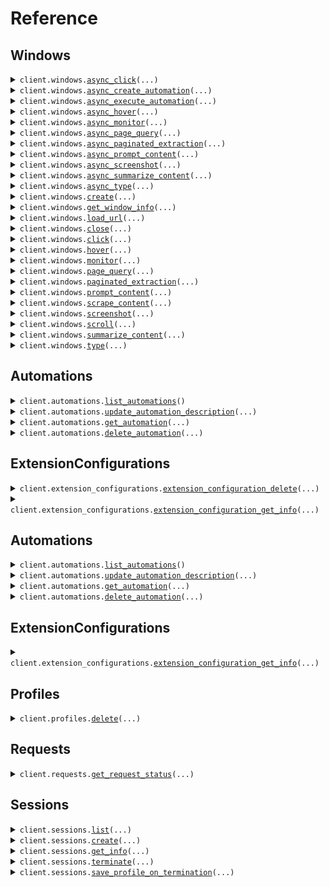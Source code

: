 # Reference

## Windows
<details><summary><code>client.windows.<a href="src/airtop/windows/client.py">async_click</a>(...)</code></summary>
<dl>
<dd>

#### 📝 Description

<dl>
<dd>

<dl>
<dd>

Execute a click interaction in a specific browser window asynchronously
</dd>
</dl>
</dd>
</dl>

#### 🔌 Usage

<dl>
<dd>

<dl>
<dd>

```python
from airtop import Airtop

client = Airtop(
    api_key="YOUR_API_KEY",
)
client.windows.async_click(
    session_id="6aac6f73-bd89-4a76-ab32-5a6c422e8b0b",
    window_id="0334da2a-91b0-42c5-6156-76a5eba87430",
    element_description="The login button",
)

```
</dd>
</dl>
</dd>
</dl>

#### ⚙️ Parameters

<dl>
<dd>

<dl>
<dd>

**session_id:** `str` — The session id for the window.
    
</dd>
</dl>

<dl>
<dd>

**window_id:** `str` — The Airtop window id of the browser window.
    
</dd>
</dl>

<dl>
<dd>

**element_description:** `str` — A natural language description of the element to click.
    
</dd>
</dl>

<dl>
<dd>

**async_:** `typing.Optional[AsyncConfig]` — Async configuration options.
    
</dd>
</dl>

<dl>
<dd>

**client_request_id:** `typing.Optional[str]` 
    
</dd>
</dl>

<dl>
<dd>

**configuration:** `typing.Optional[ClickConfig]` — Request configuration
    
</dd>
</dl>

<dl>
<dd>

**cost_threshold_credits:** `typing.Optional[int]` — A credit threshold that, once exceeded, will cause the operation to be cancelled. Note that this is *not* a hard limit, but a threshold that is checked periodically during the course of fulfilling the request. A default threshold is used if not specified, but you can use this option to increase or decrease as needed. Set to 0 to disable this feature entirely (not recommended).
    
</dd>
</dl>

<dl>
<dd>

**time_threshold_seconds:** `typing.Optional[int]` 

A time threshold in seconds that, once exceeded, will cause the operation to be cancelled. Note that this is *not* a hard limit, but a threshold that is checked periodically during the course of fulfilling the request. A default threshold is used if not specified, but you can use this option to increase or decrease as needed. Set to 0 to disable this feature entirely (not recommended).

This setting does not extend the maximum session duration provided at the time of session creation.
    
</dd>
</dl>

<dl>
<dd>

**wait_for_navigation:** `typing.Optional[bool]` — If true, Airtop AI will wait for the navigation to complete after clicking the element.
    
</dd>
</dl>

<dl>
<dd>

**request_options:** `typing.Optional[RequestOptions]` — Request-specific configuration.
    
</dd>
</dl>
</dd>
</dl>


</dd>
</dl>
</details>

<details><summary><code>client.windows.<a href="src/airtop/windows/client.py">async_create_automation</a>(...)</code></summary>
<dl>
<dd>

#### 📝 Description

<dl>
<dd>

<dl>
<dd>

Create an automation of a browser window asynchronously
</dd>
</dl>
</dd>
</dl>

#### 🔌 Usage

<dl>
<dd>

<dl>
<dd>

```python
from airtop import Airtop

client = Airtop(
    api_key="YOUR_API_KEY",
)
client.windows.async_create_automation(
    session_id="6aac6f73-bd89-4a76-ab32-5a6c422e8b0b",
    window_id="0334da2a-91b0-42c5-6156-76a5eba87430",
)

```
</dd>
</dl>
</dd>
</dl>

#### ⚙️ Parameters

<dl>
<dd>

<dl>
<dd>

**session_id:** `str` — The session id for the window.
    
</dd>
</dl>

<dl>
<dd>

**window_id:** `str` — The Airtop window id of the browser window.
    
</dd>
</dl>

<dl>
<dd>

**async_:** `typing.Optional[AsyncConfig]` — Async configuration options.
    
</dd>
</dl>

<dl>
<dd>

**client_request_id:** `typing.Optional[str]` 
    
</dd>
</dl>

<dl>
<dd>

**configuration:** `typing.Optional[CreateAutomationRequestBodyConfiguration]` — Request configuration
    
</dd>
</dl>

<dl>
<dd>

**cost_threshold_credits:** `typing.Optional[int]` — A credit threshold that, once exceeded, will cause the operation to be cancelled. Note that this is *not* a hard limit, but a threshold that is checked periodically during the course of fulfilling the request. A default threshold is used if not specified, but you can use this option to increase or decrease as needed. Set to 0 to disable this feature entirely (not recommended).
    
</dd>
</dl>

<dl>
<dd>

**time_threshold_seconds:** `typing.Optional[int]` 

A time threshold in seconds that, once exceeded, will cause the operation to be cancelled. Note that this is *not* a hard limit, but a threshold that is checked periodically during the course of fulfilling the request. A default threshold is used if not specified, but you can use this option to increase or decrease as needed. Set to 0 to disable this feature entirely (not recommended).

This setting does not extend the maximum session duration provided at the time of session creation.
    
</dd>
</dl>

<dl>
<dd>

**request_options:** `typing.Optional[RequestOptions]` — Request-specific configuration.
    
</dd>
</dl>
</dd>
</dl>


</dd>
</dl>
</details>

<details><summary><code>client.windows.<a href="src/airtop/windows/client.py">async_execute_automation</a>(...)</code></summary>
<dl>
<dd>

#### 📝 Description

<dl>
<dd>

<dl>
<dd>

Execute an automation of a browser window asynchronously
</dd>
</dl>
</dd>
</dl>

#### 🔌 Usage

<dl>
<dd>

<dl>
<dd>

```python
from airtop import Airtop

client = Airtop(
    api_key="YOUR_API_KEY",
)
client.windows.async_execute_automation(
    session_id="6aac6f73-bd89-4a76-ab32-5a6c422e8b0b",
    window_id="0334da2a-91b0-42c5-6156-76a5eba87430",
    automation_id="automationId",
)

```
</dd>
</dl>
</dd>
</dl>

#### ⚙️ Parameters

<dl>
<dd>

<dl>
<dd>

**session_id:** `str` — The session id for the window.
    
</dd>
</dl>

<dl>
<dd>

**window_id:** `str` — The Airtop window id of the browser window.
    
</dd>
</dl>

<dl>
<dd>

**automation_id:** `str` — The ID of the automation to execute
    
</dd>
</dl>

<dl>
<dd>

**async_:** `typing.Optional[AsyncConfig]` — Async configuration options.
    
</dd>
</dl>

<dl>
<dd>

**client_request_id:** `typing.Optional[str]` 
    
</dd>
</dl>

<dl>
<dd>

**cost_threshold_credits:** `typing.Optional[int]` — A credit threshold that, once exceeded, will cause the operation to be cancelled. Note that this is *not* a hard limit, but a threshold that is checked periodically during the course of fulfilling the request. A default threshold is used if not specified, but you can use this option to increase or decrease as needed. Set to 0 to disable this feature entirely (not recommended).
    
</dd>
</dl>

<dl>
<dd>

**parameters:** `typing.Optional[typing.Dict[str, typing.Optional[typing.Any]]]` — Optional parameters to pass to the automation execution
    
</dd>
</dl>

<dl>
<dd>

**time_threshold_seconds:** `typing.Optional[int]` 

A time threshold in seconds that, once exceeded, will cause the operation to be cancelled. Note that this is *not* a hard limit, but a threshold that is checked periodically during the course of fulfilling the request. A default threshold is used if not specified, but you can use this option to increase or decrease as needed. Set to 0 to disable this feature entirely (not recommended).

This setting does not extend the maximum session duration provided at the time of session creation.
    
</dd>
</dl>

<dl>
<dd>

**request_options:** `typing.Optional[RequestOptions]` — Request-specific configuration.
    
</dd>
</dl>
</dd>
</dl>


</dd>
</dl>
</details>

<details><summary><code>client.windows.<a href="src/airtop/windows/client.py">async_hover</a>(...)</code></summary>
<dl>
<dd>

#### 🔌 Usage

<dl>
<dd>

<dl>
<dd>

```python
from airtop import Airtop

client = Airtop(
    api_key="YOUR_API_KEY",
)
client.windows.async_hover(
    session_id="6aac6f73-bd89-4a76-ab32-5a6c422e8b0b",
    window_id="0334da2a-91b0-42c5-6156-76a5eba87430",
    element_description="The search box input in the top right corner",
)

```
</dd>
</dl>
</dd>
</dl>

#### ⚙️ Parameters

<dl>
<dd>

<dl>
<dd>

**session_id:** `str` — The session id for the window.
    
</dd>
</dl>

<dl>
<dd>

**window_id:** `str` — The Airtop window id of the browser window.
    
</dd>
</dl>

<dl>
<dd>

**element_description:** `str` — A natural language description of where to hover (e.g. 'the search box', 'username field'). The interaction will be aborted if the target element cannot be found.
    
</dd>
</dl>

<dl>
<dd>

**async_:** `typing.Optional[AsyncConfig]` — Async configuration options.
    
</dd>
</dl>

<dl>
<dd>

**client_request_id:** `typing.Optional[str]` 
    
</dd>
</dl>

<dl>
<dd>

**configuration:** `typing.Optional[MicroInteractionConfig]` — Request configuration
    
</dd>
</dl>

<dl>
<dd>

**cost_threshold_credits:** `typing.Optional[int]` — A credit threshold that, once exceeded, will cause the operation to be cancelled. Note that this is *not* a hard limit, but a threshold that is checked periodically during the course of fulfilling the request. A default threshold is used if not specified, but you can use this option to increase or decrease as needed. Set to 0 to disable this feature entirely (not recommended).
    
</dd>
</dl>

<dl>
<dd>

**time_threshold_seconds:** `typing.Optional[int]` 

A time threshold in seconds that, once exceeded, will cause the operation to be cancelled. Note that this is *not* a hard limit, but a threshold that is checked periodically during the course of fulfilling the request. A default threshold is used if not specified, but you can use this option to increase or decrease as needed. Set to 0 to disable this feature entirely (not recommended).

This setting does not extend the maximum session duration provided at the time of session creation.
    
</dd>
</dl>

<dl>
<dd>

**request_options:** `typing.Optional[RequestOptions]` — Request-specific configuration.
    
</dd>
</dl>
</dd>
</dl>


</dd>
</dl>
</details>

<details><summary><code>client.windows.<a href="src/airtop/windows/client.py">async_monitor</a>(...)</code></summary>
<dl>
<dd>

#### 🔌 Usage

<dl>
<dd>

<dl>
<dd>

```python
from airtop import Airtop

client = Airtop(
    api_key="YOUR_API_KEY",
)
client.windows.async_monitor(
    session_id="6aac6f73-bd89-4a76-ab32-5a6c422e8b0b",
    window_id="0334da2a-91b0-42c5-6156-76a5eba87430",
    condition="Determine if the user appears to be signed in to the website",
)

```
</dd>
</dl>
</dd>
</dl>

#### ⚙️ Parameters

<dl>
<dd>

<dl>
<dd>

**session_id:** `str` — The session id for the window.
    
</dd>
</dl>

<dl>
<dd>

**window_id:** `str` — The Airtop window id of the browser window.
    
</dd>
</dl>

<dl>
<dd>

**condition:** `str` — A natural language description of the condition to monitor for in the browser window.
    
</dd>
</dl>

<dl>
<dd>

**async_:** `typing.Optional[AsyncConfig]` — Async configuration options.
    
</dd>
</dl>

<dl>
<dd>

**client_request_id:** `typing.Optional[str]` 
    
</dd>
</dl>

<dl>
<dd>

**configuration:** `typing.Optional[MonitorConfig]` — Monitor configuration. If not specified, defaults to an interval monitor with a 5 second interval.
    
</dd>
</dl>

<dl>
<dd>

**cost_threshold_credits:** `typing.Optional[int]` — A credit threshold that, once exceeded, will cause the operation to be cancelled. Note that this is *not* a hard limit, but a threshold that is checked periodically during the course of fulfilling the request. A default threshold is used if not specified, but you can use this option to increase or decrease as needed. Set to 0 to disable this feature entirely (not recommended).
    
</dd>
</dl>

<dl>
<dd>

**time_threshold_seconds:** `typing.Optional[int]` 

A time threshold in seconds that, once exceeded, will cause the operation to be cancelled. Note that this is *not* a hard limit, but a threshold that is checked periodically during the course of fulfilling the request. A default threshold is used if not specified, but you can use this option to increase or decrease as needed. Set to 0 to disable this feature entirely (not recommended).

This setting does not extend the maximum session duration provided at the time of session creation.
    
</dd>
</dl>

<dl>
<dd>

**request_options:** `typing.Optional[RequestOptions]` — Request-specific configuration.
    
</dd>
</dl>
</dd>
</dl>


</dd>
</dl>
</details>

<details><summary><code>client.windows.<a href="src/airtop/windows/client.py">async_page_query</a>(...)</code></summary>
<dl>
<dd>

#### 🔌 Usage

<dl>
<dd>

<dl>
<dd>

```python
from airtop import Airtop

client = Airtop(
    api_key="YOUR_API_KEY",
)
client.windows.async_page_query(
    session_id="6aac6f73-bd89-4a76-ab32-5a6c422e8b0b",
    window_id="0334da2a-91b0-42c5-6156-76a5eba87430",
    prompt="What is the main idea of this page?",
)

```
</dd>
</dl>
</dd>
</dl>

#### ⚙️ Parameters

<dl>
<dd>

<dl>
<dd>

**session_id:** `str` — The session id for the window.
    
</dd>
</dl>

<dl>
<dd>

**window_id:** `str` — The Airtop window id of the browser window.
    
</dd>
</dl>

<dl>
<dd>

**prompt:** `str` — The prompt to submit about the content in the browser window.
    
</dd>
</dl>

<dl>
<dd>

**async_:** `typing.Optional[AsyncConfig]` — Async configuration options.
    
</dd>
</dl>

<dl>
<dd>

**client_request_id:** `typing.Optional[str]` 
    
</dd>
</dl>

<dl>
<dd>

**configuration:** `typing.Optional[PageQueryConfig]` — Request configuration
    
</dd>
</dl>

<dl>
<dd>

**cost_threshold_credits:** `typing.Optional[int]` — A credit threshold that, once exceeded, will cause the operation to be cancelled. Note that this is *not* a hard limit, but a threshold that is checked periodically during the course of fulfilling the request. A default threshold is used if not specified, but you can use this option to increase or decrease as needed. Set to 0 to disable this feature entirely (not recommended).
    
</dd>
</dl>

<dl>
<dd>

**follow_pagination_links:** `typing.Optional[bool]` — Make a best effort attempt to load more content items than are originally displayed on the page, e.g. by following pagination links, clicking controls to load more content, utilizing infinite scrolling, etc. This can be quite a bit more costly, but may be necessary for sites that require additional interaction to show the needed results. You can provide constraints in your prompt (e.g. on the total number of pages or results to consider).
    
</dd>
</dl>

<dl>
<dd>

**time_threshold_seconds:** `typing.Optional[int]` 

A time threshold in seconds that, once exceeded, will cause the operation to be cancelled. Note that this is *not* a hard limit, but a threshold that is checked periodically during the course of fulfilling the request. A default threshold is used if not specified, but you can use this option to increase or decrease as needed. Set to 0 to disable this feature entirely (not recommended).

This setting does not extend the maximum session duration provided at the time of session creation.
    
</dd>
</dl>

<dl>
<dd>

**request_options:** `typing.Optional[RequestOptions]` — Request-specific configuration.
    
</dd>
</dl>
</dd>
</dl>


</dd>
</dl>
</details>

<details><summary><code>client.windows.<a href="src/airtop/windows/client.py">async_paginated_extraction</a>(...)</code></summary>
<dl>
<dd>

#### 🔌 Usage

<dl>
<dd>

<dl>
<dd>

```python
from airtop import Airtop

client = Airtop(
    api_key="YOUR_API_KEY",
)
client.windows.async_paginated_extraction(
    session_id="6aac6f73-bd89-4a76-ab32-5a6c422e8b0b",
    window_id="0334da2a-91b0-42c5-6156-76a5eba87430",
    prompt="This site contains a list of results about <provide details about the list>. Navigate through 3 pages of results and return the title and <provide details about the data you want to extract> about each result in this list.",
)

```
</dd>
</dl>
</dd>
</dl>

#### ⚙️ Parameters

<dl>
<dd>

<dl>
<dd>

**session_id:** `str` — The session id for the window.
    
</dd>
</dl>

<dl>
<dd>

**window_id:** `str` — The Airtop window id of the browser window.
    
</dd>
</dl>

<dl>
<dd>

**prompt:** `str` — A prompt providing the Airtop AI model with additional direction or constraints about the page and the details you want to extract from the page.
    
</dd>
</dl>

<dl>
<dd>

**async_:** `typing.Optional[AsyncConfig]` — Async configuration options.
    
</dd>
</dl>

<dl>
<dd>

**client_request_id:** `typing.Optional[str]` 
    
</dd>
</dl>

<dl>
<dd>

**configuration:** `typing.Optional[PaginatedExtractionConfig]` — Request configuration
    
</dd>
</dl>

<dl>
<dd>

**cost_threshold_credits:** `typing.Optional[int]` — A credit threshold that, once exceeded, will cause the operation to be cancelled. Note that this is *not* a hard limit, but a threshold that is checked periodically during the course of fulfilling the request. A default threshold is used if not specified, but you can use this option to increase or decrease as needed. Set to 0 to disable this feature entirely (not recommended).
    
</dd>
</dl>

<dl>
<dd>

**time_threshold_seconds:** `typing.Optional[int]` 

A time threshold in seconds that, once exceeded, will cause the operation to be cancelled. Note that this is *not* a hard limit, but a threshold that is checked periodically during the course of fulfilling the request. A default threshold is used if not specified, but you can use this option to increase or decrease as needed. Set to 0 to disable this feature entirely (not recommended).

This setting does not extend the maximum session duration provided at the time of session creation.
    
</dd>
</dl>

<dl>
<dd>

**request_options:** `typing.Optional[RequestOptions]` — Request-specific configuration.
    
</dd>
</dl>
</dd>
</dl>


</dd>
</dl>
</details>

<details><summary><code>client.windows.<a href="src/airtop/windows/client.py">async_prompt_content</a>(...)</code></summary>
<dl>
<dd>

#### 📝 Description

<dl>
<dd>

<dl>
<dd>

This endpoint is deprecated. Please use the `pageQuery` endpoint instead.
</dd>
</dl>
</dd>
</dl>

#### 🔌 Usage

<dl>
<dd>

<dl>
<dd>

```python
from airtop import Airtop

client = Airtop(
    api_key="YOUR_API_KEY",
)
client.windows.async_prompt_content(
    session_id="6aac6f73-bd89-4a76-ab32-5a6c422e8b0b",
    window_id="0334da2a-91b0-42c5-6156-76a5eba87430",
    prompt="What is the main idea of this page?",
)

```
</dd>
</dl>
</dd>
</dl>

#### ⚙️ Parameters

<dl>
<dd>

<dl>
<dd>

**session_id:** `str` — The session id for the window.
    
</dd>
</dl>

<dl>
<dd>

**window_id:** `str` — The Airtop window id of the browser window.
    
</dd>
</dl>

<dl>
<dd>

**prompt:** `str` — The prompt to submit about the content in the browser window.
    
</dd>
</dl>

<dl>
<dd>

**async_:** `typing.Optional[AsyncConfig]` — Async configuration options.
    
</dd>
</dl>

<dl>
<dd>

**client_request_id:** `typing.Optional[str]` 
    
</dd>
</dl>

<dl>
<dd>

**configuration:** `typing.Optional[PageQueryConfig]` — Request configuration
    
</dd>
</dl>

<dl>
<dd>

**cost_threshold_credits:** `typing.Optional[int]` — A credit threshold that, once exceeded, will cause the operation to be cancelled. Note that this is *not* a hard limit, but a threshold that is checked periodically during the course of fulfilling the request. A default threshold is used if not specified, but you can use this option to increase or decrease as needed. Set to 0 to disable this feature entirely (not recommended).
    
</dd>
</dl>

<dl>
<dd>

**follow_pagination_links:** `typing.Optional[bool]` — Make a best effort attempt to load more content items than are originally displayed on the page, e.g. by following pagination links, clicking controls to load more content, utilizing infinite scrolling, etc. This can be quite a bit more costly, but may be necessary for sites that require additional interaction to show the needed results. You can provide constraints in your prompt (e.g. on the total number of pages or results to consider).
    
</dd>
</dl>

<dl>
<dd>

**time_threshold_seconds:** `typing.Optional[int]` 

A time threshold in seconds that, once exceeded, will cause the operation to be cancelled. Note that this is *not* a hard limit, but a threshold that is checked periodically during the course of fulfilling the request. A default threshold is used if not specified, but you can use this option to increase or decrease as needed. Set to 0 to disable this feature entirely (not recommended).

This setting does not extend the maximum session duration provided at the time of session creation.
    
</dd>
</dl>

<dl>
<dd>

**request_options:** `typing.Optional[RequestOptions]` — Request-specific configuration.
    
</dd>
</dl>
</dd>
</dl>


</dd>
</dl>
</details>

<details><summary><code>client.windows.<a href="src/airtop/windows/client.py">async_screenshot</a>(...)</code></summary>
<dl>
<dd>

#### 📝 Description

<dl>
<dd>

<dl>
<dd>

Take a screenshot of the current viewport of a browser window asynchronously
</dd>
</dl>
</dd>
</dl>

#### 🔌 Usage

<dl>
<dd>

<dl>
<dd>

```python
from airtop import Airtop

client = Airtop(
    api_key="YOUR_API_KEY",
)
client.windows.async_screenshot(
    session_id="6aac6f73-bd89-4a76-ab32-5a6c422e8b0b",
    window_id="0334da2a-91b0-42c5-6156-76a5eba87430",
)

```
</dd>
</dl>
</dd>
</dl>

#### ⚙️ Parameters

<dl>
<dd>

<dl>
<dd>

**session_id:** `str` — The session id for the window.
    
</dd>
</dl>

<dl>
<dd>

**window_id:** `str` — The Airtop window id of the browser window.
    
</dd>
</dl>

<dl>
<dd>

**async_:** `typing.Optional[AsyncConfig]` — Async configuration options.
    
</dd>
</dl>

<dl>
<dd>

**client_request_id:** `typing.Optional[str]` 
    
</dd>
</dl>

<dl>
<dd>

**configuration:** `typing.Optional[ScreenshotRequestConfig]` — Request configuration
    
</dd>
</dl>

<dl>
<dd>

**cost_threshold_credits:** `typing.Optional[int]` — A credit threshold that, once exceeded, will cause the operation to be cancelled. Note that this is *not* a hard limit, but a threshold that is checked periodically during the course of fulfilling the request. A default threshold is used if not specified, but you can use this option to increase or decrease as needed. Set to 0 to disable this feature entirely (not recommended).
    
</dd>
</dl>

<dl>
<dd>

**time_threshold_seconds:** `typing.Optional[int]` 

A time threshold in seconds that, once exceeded, will cause the operation to be cancelled. Note that this is *not* a hard limit, but a threshold that is checked periodically during the course of fulfilling the request. A default threshold is used if not specified, but you can use this option to increase or decrease as needed. Set to 0 to disable this feature entirely (not recommended).

This setting does not extend the maximum session duration provided at the time of session creation.
    
</dd>
</dl>

<dl>
<dd>

**request_options:** `typing.Optional[RequestOptions]` — Request-specific configuration.
    
</dd>
</dl>
</dd>
</dl>


</dd>
</dl>
</details>

<details><summary><code>client.windows.<a href="src/airtop/windows/client.py">async_summarize_content</a>(...)</code></summary>
<dl>
<dd>

#### 📝 Description

<dl>
<dd>

<dl>
<dd>

This endpoint is deprecated. Please use the `pageQuery` endpoint and ask for a summary in the prompt instead.
</dd>
</dl>
</dd>
</dl>

#### 🔌 Usage

<dl>
<dd>

<dl>
<dd>

```python
from airtop import Airtop

client = Airtop(
    api_key="YOUR_API_KEY",
)
client.windows.async_summarize_content(
    session_id="6aac6f73-bd89-4a76-ab32-5a6c422e8b0b",
    window_id="0334da2a-91b0-42c5-6156-76a5eba87430",
)

```
</dd>
</dl>
</dd>
</dl>

#### ⚙️ Parameters

<dl>
<dd>

<dl>
<dd>

**session_id:** `str` — The session id for the window.
    
</dd>
</dl>

<dl>
<dd>

**window_id:** `str` — The Airtop window id of the browser window to summarize.
    
</dd>
</dl>

<dl>
<dd>

**async_:** `typing.Optional[AsyncConfig]` — Async configuration options.
    
</dd>
</dl>

<dl>
<dd>

**client_request_id:** `typing.Optional[str]` 
    
</dd>
</dl>

<dl>
<dd>

**configuration:** `typing.Optional[SummaryConfig]` — Request configuration
    
</dd>
</dl>

<dl>
<dd>

**cost_threshold_credits:** `typing.Optional[int]` — A credit threshold that, once exceeded, will cause the operation to be cancelled. Note that this is *not* a hard limit, but a threshold that is checked periodically during the course of fulfilling the request. A default threshold is used if not specified, but you can use this option to increase or decrease as needed. Set to 0 to disable this feature entirely (not recommended).
    
</dd>
</dl>

<dl>
<dd>

**prompt:** `typing.Optional[str]` — An optional prompt providing the Airtop AI model with additional direction or constraints about the summary (such as desired length).
    
</dd>
</dl>

<dl>
<dd>

**time_threshold_seconds:** `typing.Optional[int]` 

A time threshold in seconds that, once exceeded, will cause the operation to be cancelled. Note that this is *not* a hard limit, but a threshold that is checked periodically during the course of fulfilling the request. A default threshold is used if not specified, but you can use this option to increase or decrease as needed. Set to 0 to disable this feature entirely (not recommended).

This setting does not extend the maximum session duration provided at the time of session creation.
    
</dd>
</dl>

<dl>
<dd>

**request_options:** `typing.Optional[RequestOptions]` — Request-specific configuration.
    
</dd>
</dl>
</dd>
</dl>


</dd>
</dl>
</details>

<details><summary><code>client.windows.<a href="src/airtop/windows/client.py">async_type</a>(...)</code></summary>
<dl>
<dd>

#### 🔌 Usage

<dl>
<dd>

<dl>
<dd>

```python
from airtop import Airtop

client = Airtop(
    api_key="YOUR_API_KEY",
)
client.windows.async_type(
    session_id="6aac6f73-bd89-4a76-ab32-5a6c422e8b0b",
    window_id="0334da2a-91b0-42c5-6156-76a5eba87430",
    text="Example text",
)

```
</dd>
</dl>
</dd>
</dl>

#### ⚙️ Parameters

<dl>
<dd>

<dl>
<dd>

**session_id:** `str` — The session id for the window.
    
</dd>
</dl>

<dl>
<dd>

**window_id:** `str` — The Airtop window id of the browser window.
    
</dd>
</dl>

<dl>
<dd>

**text:** `str` — The text to type into the browser window.
    
</dd>
</dl>

<dl>
<dd>

**async_:** `typing.Optional[AsyncConfig]` — Async configuration options.
    
</dd>
</dl>

<dl>
<dd>

**clear_input_field:** `typing.Optional[bool]` — If true, and an HTML input field is active, clears the input field before typing the text.
    
</dd>
</dl>

<dl>
<dd>

**client_request_id:** `typing.Optional[str]` 
    
</dd>
</dl>

<dl>
<dd>

**configuration:** `typing.Optional[MicroInteractionConfig]` — Request configuration
    
</dd>
</dl>

<dl>
<dd>

**cost_threshold_credits:** `typing.Optional[int]` — A credit threshold that, once exceeded, will cause the operation to be cancelled. Note that this is *not* a hard limit, but a threshold that is checked periodically during the course of fulfilling the request. A default threshold is used if not specified, but you can use this option to increase or decrease as needed. Set to 0 to disable this feature entirely (not recommended).
    
</dd>
</dl>

<dl>
<dd>

**element_description:** `typing.Optional[str]` — A natural language description of where to type (e.g. 'the search box', 'username field'). The interaction will be aborted if the target element cannot be found.
    
</dd>
</dl>

<dl>
<dd>

**press_enter_key:** `typing.Optional[bool]` — If true, simulates pressing the Enter key after typing the text.
    
</dd>
</dl>

<dl>
<dd>

**press_tab_key:** `typing.Optional[bool]` — If true, simulates pressing the Tab key after typing the text. Note that the tab key will be pressed after the Enter key if both options are configured.
    
</dd>
</dl>

<dl>
<dd>

**time_threshold_seconds:** `typing.Optional[int]` 

A time threshold in seconds that, once exceeded, will cause the operation to be cancelled. Note that this is *not* a hard limit, but a threshold that is checked periodically during the course of fulfilling the request. A default threshold is used if not specified, but you can use this option to increase or decrease as needed. Set to 0 to disable this feature entirely (not recommended).

This setting does not extend the maximum session duration provided at the time of session creation.
    
</dd>
</dl>

<dl>
<dd>

**wait_for_navigation:** `typing.Optional[bool]` — If true, Airtop AI will wait for the navigation to complete after clicking the element.
    
</dd>
</dl>

<dl>
<dd>

**request_options:** `typing.Optional[RequestOptions]` — Request-specific configuration.
    
</dd>
</dl>
</dd>
</dl>


</dd>
</dl>
</details>

<details><summary><code>client.windows.<a href="src/airtop/windows/client.py">create</a>(...)</code></summary>
<dl>
<dd>

#### 📝 Description

<dl>
<dd>

<dl>
<dd>

Creates a new browser window in a session. Optionally, you can specify a url to load on the window upon creation.

</dd>
</dl>
</dd>
</dl>

#### 🔌 Usage

<dl>
<dd>

<dl>
<dd>

```python
from airtop import Airtop

client = Airtop(
    api_key="YOUR_API_KEY",
)
client.windows.create(
    session_id="6aac6f73-bd89-4a76-ab32-5a6c422e8b0b",
)

```

</dd>
</dl>
</dd>
</dl>

#### ⚙️ Parameters

<dl>
<dd>

<dl>
<dd>

**session_id:** `str` — ID of the session that owns the window.

</dd>
</dl>

<dl>
<dd>

**screen_resolution:** `typing.Optional[str]` — Affects the live view configuration. By default, a live view will fill the parent frame (or local window if loaded directly) when initially loaded, causing the browser window to be resized to match. This parameter can be used to instead configure the returned liveViewUrl so that the live view is loaded with fixed dimensions (e.g. 1280x720), resizing the browser window to match, and then disallows any further resizing from the live view.

</dd>
</dl>

<dl>
<dd>

**url:** `typing.Optional[str]` — Initial url to navigate to

</dd>
</dl>

<dl>
<dd>

**wait_until:** `typing.Optional[CreateWindowInputV1BodyWaitUntil]` — Wait until the specified loading event occurs. Defaults to 'load', which waits until the page dom and it's assets have loaded. 'domContentLoaded' will wait until the dom has loaded, 'complete' will wait until the page and all it's iframes have loaded it's dom and assets. 'noWait' will not wait for any loading event and will return immediately.

</dd>
</dl>

<dl>
<dd>

**wait_until_timeout_seconds:** `typing.Optional[int]` — Maximum time in seconds to wait for the specified loading event to occur before timing out.

</dd>
</dl>

<dl>
<dd>

**request_options:** `typing.Optional[RequestOptions]` — Request-specific configuration.

</dd>
</dl>
</dd>
</dl>

</dd>
</dl>
</details>

<details><summary><code>client.windows.<a href="src/airtop/windows/client.py">get_window_info</a>(...)</code></summary>
<dl>
<dd>

#### 📝 Description

<dl>
<dd>

<dl>
<dd>

Get information about a browser window in a session, including the live view url.

</dd>
</dl>
</dd>
</dl>

#### 🔌 Usage

<dl>
<dd>

<dl>
<dd>

```python
from airtop import Airtop

client = Airtop(
    api_key="YOUR_API_KEY",
)
client.windows.get_window_info(
    session_id="6aac6f73-bd89-4a76-ab32-5a6c422e8b0b",
    window_id="7334da2a-91b0-42c5-6156-76a5eba87430",
    screen_resolution="1280x720",
)

```

</dd>
</dl>
</dd>
</dl>

#### ⚙️ Parameters

<dl>
<dd>

<dl>
<dd>

**session_id:** `str` — ID of the session that owns the window.

</dd>
</dl>

<dl>
<dd>

**window_id:** `str` — ID of the browser window, which can either be a normal AirTop windowId or a [CDP TargetId](https://chromedevtools.github.io/devtools-protocol/tot/Target/#type-TargetID) from a browser automation library like Puppeteer (typically associated with the page or main frame). Our SDKs will handle retrieving a TargetId for you from various popular browser automation libraries, but we also have details in our guides on how to do it manually.

</dd>
</dl>

<dl>
<dd>

**include_navigation_bar:** `typing.Optional[bool]` — Affects the live view configuration. A navigation bar is not shown in the live view of a browser by default. Set this to true to configure the returned liveViewUrl so that a navigation bar is rendered, allowing users to easily navigate the browser to other pages from the live view.

</dd>
</dl>

<dl>
<dd>

**disable_resize:** `typing.Optional[bool]` — Affects the live view configuration. Set to true to configure the returned liveViewUrl so that the ability to resize the browser window from the live view is disabled (resizing is allowed by default). Note that, at initial load, the live view will automatically fill the parent frame (or local window if loaded directly) and cause the browser window to be resized to match. This parameter does not affect that initial load behavior. See screenResolution for a way to set a fixed size for the live view.

</dd>
</dl>

<dl>
<dd>

**screen_resolution:** `typing.Optional[str]` — Affects the live view configuration. By default, a live view will fill the parent frame (or local window if loaded directly) when initially loaded, causing the browser window to be resized to match. This parameter can be used to instead configure the returned liveViewUrl so that the live view is loaded with fixed dimensions (e.g. 1280x720), resizing the browser window to match, and then disallows any further resizing from the live view.

</dd>
</dl>

<dl>
<dd>

**request_options:** `typing.Optional[RequestOptions]` — Request-specific configuration.

</dd>
</dl>
</dd>
</dl>

</dd>
</dl>
</details>

<details><summary><code>client.windows.<a href="src/airtop/windows/client.py">load_url</a>(...)</code></summary>
<dl>
<dd>

#### 📝 Description

<dl>
<dd>

<dl>
<dd>

Loads a specified url on a given window

</dd>
</dl>
</dd>
</dl>

#### 🔌 Usage

<dl>
<dd>

<dl>
<dd>

```python
from airtop import Airtop

client = Airtop(
    api_key="YOUR_API_KEY",
)
client.windows.load_url(
    session_id="6aac6f73-bd89-4a76-ab32-5a6c422e8b0b",
    window_id="7334da2a-91b0-42c5-6156-76a5eba87430",
    url="https://www.airtop.ai",
)

```

</dd>
</dl>
</dd>
</dl>

#### ⚙️ Parameters

<dl>
<dd>

<dl>
<dd>

**session_id:** `str` — ID of the session that owns the window.

</dd>
</dl>

<dl>
<dd>

**window_id:** `str` — Airtop window ID of the browser window.

</dd>
</dl>

<dl>
<dd>

**url:** `str` — Url to navigate to

</dd>
</dl>

<dl>
<dd>

**wait_until:** `typing.Optional[WindowLoadUrlV1BodyWaitUntil]` — Wait until the specified loading event occurs. Defaults to 'load', which waits until the page dom and it's assets have loaded. 'domContentLoaded' will wait until the dom has loaded, 'complete' will wait until the page and all it's iframes have loaded it's dom and assets. 'noWait' will not wait for any loading event and will return immediately.

</dd>
</dl>

<dl>
<dd>

**wait_until_timeout_seconds:** `typing.Optional[int]` — Maximum time in seconds to wait for the specified loading event to occur before timing out.

</dd>
</dl>

<dl>
<dd>

**request_options:** `typing.Optional[RequestOptions]` — Request-specific configuration.

</dd>
</dl>
</dd>
</dl>

</dd>
</dl>
</details>

<details><summary><code>client.windows.<a href="src/airtop/windows/client.py">close</a>(...)</code></summary>
<dl>
<dd>

#### 📝 Description

<dl>
<dd>

<dl>
<dd>

Closes a browser window in a session

</dd>
</dl>
</dd>
</dl>

#### 🔌 Usage

<dl>
<dd>

<dl>
<dd>

```python
from airtop import Airtop

client = Airtop(
    api_key="YOUR_API_KEY",
)
client.windows.close(
    session_id="6aac6f73-bd89-4a76-ab32-5a6c422e8b0b",
    window_id="7334da2a-91b0-42c5-6156-76a5eba87430",
)

```

</dd>
</dl>
</dd>
</dl>

#### ⚙️ Parameters

<dl>
<dd>

<dl>
<dd>

**session_id:** `str` — ID of the session that owns the window.

</dd>
</dl>

<dl>
<dd>

**window_id:** `str` — Airtop window ID of the browser window.

</dd>
</dl>

<dl>
<dd>

**request_options:** `typing.Optional[RequestOptions]` — Request-specific configuration.

</dd>
</dl>
</dd>
</dl>

</dd>
</dl>
</details>

<details><summary><code>client.windows.<a href="src/airtop/windows/client.py">click</a>(...)</code></summary>
<dl>
<dd>

#### 📝 Description

<dl>
<dd>

<dl>
<dd>

Execute a click interaction in a specific browser window

</dd>
</dl>
</dd>
</dl>

#### 🔌 Usage

<dl>
<dd>

<dl>
<dd>

```python
from airtop import Airtop

client = Airtop(
    api_key="YOUR_API_KEY",
)
client.windows.click(
    session_id="6aac6f73-bd89-4a76-ab32-5a6c422e8b0b",
    window_id="0334da2a-91b0-42c5-6156-76a5eba87430",
    element_description="The login button",
)

```

</dd>
</dl>
</dd>
</dl>

#### ⚙️ Parameters

<dl>
<dd>

<dl>
<dd>

**session_id:** `str` — The session id for the window.

</dd>
</dl>

<dl>
<dd>

**window_id:** `str` — The Airtop window id of the browser window.

</dd>
</dl>

<dl>
<dd>

**element_description:** `str` — A natural language description of the element to click.

</dd>
</dl>

<dl>
<dd>

**client_request_id:** `typing.Optional[str]`

</dd>
</dl>

<dl>
<dd>

**configuration:** `typing.Optional[ClickConfig]` — Request configuration

</dd>
</dl>

<dl>
<dd>

**cost_threshold_credits:** `typing.Optional[int]` — A credit threshold that, once exceeded, will cause the operation to be cancelled. Note that this is _not_ a hard limit, but a threshold that is checked periodically during the course of fulfilling the request. A default threshold is used if not specified, but you can use this option to increase or decrease as needed. Set to 0 to disable this feature entirely (not recommended).

</dd>
</dl>

<dl>
<dd>

**time_threshold_seconds:** `typing.Optional[int]`

A time threshold in seconds that, once exceeded, will cause the operation to be cancelled. Note that this is _not_ a hard limit, but a threshold that is checked periodically during the course of fulfilling the request. A default threshold is used if not specified, but you can use this option to increase or decrease as needed. Set to 0 to disable this feature entirely (not recommended).

This setting does not extend the maximum session duration provided at the time of session creation.

</dd>
</dl>

<dl>
<dd>

**wait_for_navigation:** `typing.Optional[bool]` — If true, Airtop AI will wait for the navigation to complete after clicking the element.

</dd>
</dl>

<dl>
<dd>

**request_options:** `typing.Optional[RequestOptions]` — Request-specific configuration.

</dd>
</dl>
</dd>
</dl>

</dd>
</dl>
</details>

<details><summary><code>client.windows.<a href="src/airtop/windows/client.py">hover</a>(...)</code></summary>
<dl>
<dd>

#### 📝 Description

<dl>
<dd>

<dl>
<dd>

Execute a hover interaction in a specific browser window

</dd>
</dl>
</dd>
</dl>

#### 🔌 Usage

<dl>
<dd>

<dl>
<dd>

```python
from airtop import Airtop

client = Airtop(
    api_key="YOUR_API_KEY",
)
client.windows.hover(
    session_id="6aac6f73-bd89-4a76-ab32-5a6c422e8b0b",
    window_id="0334da2a-91b0-42c5-6156-76a5eba87430",
    element_description="The search box input in the top right corner",
)

```

</dd>
</dl>
</dd>
</dl>

#### ⚙️ Parameters

<dl>
<dd>

<dl>
<dd>

**session_id:** `str` — The session id for the window.

</dd>
</dl>

<dl>
<dd>

**window_id:** `str` — The Airtop window id of the browser window.

</dd>
</dl>

<dl>
<dd>

**element_description:** `str` — A natural language description of where to hover (e.g. 'the search box', 'username field'). The interaction will be aborted if the target element cannot be found.

</dd>
</dl>

<dl>
<dd>

**client_request_id:** `typing.Optional[str]`

</dd>
</dl>

<dl>
<dd>

**configuration:** `typing.Optional[MicroInteractionConfig]` — Request configuration

</dd>
</dl>

<dl>
<dd>

**cost_threshold_credits:** `typing.Optional[int]` — A credit threshold that, once exceeded, will cause the operation to be cancelled. Note that this is _not_ a hard limit, but a threshold that is checked periodically during the course of fulfilling the request. A default threshold is used if not specified, but you can use this option to increase or decrease as needed. Set to 0 to disable this feature entirely (not recommended).

</dd>
</dl>

<dl>
<dd>

**time_threshold_seconds:** `typing.Optional[int]`

A time threshold in seconds that, once exceeded, will cause the operation to be cancelled. Note that this is _not_ a hard limit, but a threshold that is checked periodically during the course of fulfilling the request. A default threshold is used if not specified, but you can use this option to increase or decrease as needed. Set to 0 to disable this feature entirely (not recommended).

This setting does not extend the maximum session duration provided at the time of session creation.

</dd>
</dl>

<dl>
<dd>

**request_options:** `typing.Optional[RequestOptions]` — Request-specific configuration.

</dd>
</dl>
</dd>
</dl>

</dd>
</dl>
</details>

<details><summary><code>client.windows.<a href="src/airtop/windows/client.py">monitor</a>(...)</code></summary>
<dl>
<dd>

#### 🔌 Usage

<dl>
<dd>

<dl>
<dd>

```python
from airtop import Airtop

client = Airtop(
    api_key="YOUR_API_KEY",
)
client.windows.monitor(
    session_id="6aac6f73-bd89-4a76-ab32-5a6c422e8b0b",
    window_id="0334da2a-91b0-42c5-6156-76a5eba87430",
    condition="Determine if the user appears to be signed in to the website",
)

```

</dd>
</dl>
</dd>
</dl>

#### ⚙️ Parameters

<dl>
<dd>

<dl>
<dd>

**session_id:** `str` — The session id for the window.

</dd>
</dl>

<dl>
<dd>

**window_id:** `str` — The Airtop window id of the browser window.

</dd>
</dl>

<dl>
<dd>

**condition:** `str` — A natural language description of the condition to monitor for in the browser window.

</dd>
</dl>

<dl>
<dd>

**client_request_id:** `typing.Optional[str]`

</dd>
</dl>

<dl>
<dd>

**configuration:** `typing.Optional[MonitorConfig]` — Monitor configuration. If not specified, defaults to an interval monitor with a 5 second interval.

</dd>
</dl>

<dl>
<dd>

**cost_threshold_credits:** `typing.Optional[int]` — A credit threshold that, once exceeded, will cause the operation to be cancelled. Note that this is _not_ a hard limit, but a threshold that is checked periodically during the course of fulfilling the request. A default threshold is used if not specified, but you can use this option to increase or decrease as needed. Set to 0 to disable this feature entirely (not recommended).

</dd>
</dl>

<dl>
<dd>

**time_threshold_seconds:** `typing.Optional[int]`

A time threshold in seconds that, once exceeded, will cause the operation to be cancelled. Note that this is _not_ a hard limit, but a threshold that is checked periodically during the course of fulfilling the request. A default threshold is used if not specified, but you can use this option to increase or decrease as needed. Set to 0 to disable this feature entirely (not recommended).

This setting does not extend the maximum session duration provided at the time of session creation.

</dd>
</dl>

<dl>
<dd>

**request_options:** `typing.Optional[RequestOptions]` — Request-specific configuration.

</dd>
</dl>
</dd>
</dl>

</dd>
</dl>
</details>

<details><summary><code>client.windows.<a href="src/airtop/windows/client.py">page_query</a>(...)</code></summary>
<dl>
<dd>

#### 📝 Description

<dl>
<dd>

<dl>
<dd>

Submit a prompt that queries the content of a specific browser window. You may extract content from the page, or ask a question about the page and allow the AI to answer it (ex. Is the user logged in?).

</dd>
</dl>
</dd>
</dl>

#### 🔌 Usage

<dl>
<dd>

<dl>
<dd>

```python
from airtop import Airtop

client = Airtop(
    api_key="YOUR_API_KEY",
)
client.windows.page_query(
    session_id="6aac6f73-bd89-4a76-ab32-5a6c422e8b0b",
    window_id="0334da2a-91b0-42c5-6156-76a5eba87430",
    prompt="What is the main idea of this page?",
)

```

</dd>
</dl>
</dd>
</dl>

#### ⚙️ Parameters

<dl>
<dd>

<dl>
<dd>

**session_id:** `str` — The session id for the window.

</dd>
</dl>

<dl>
<dd>

**window_id:** `str` — The Airtop window id of the browser window.

</dd>
</dl>

<dl>
<dd>

**prompt:** `str` — The prompt to submit about the content in the browser window.

</dd>
</dl>

<dl>
<dd>

**client_request_id:** `typing.Optional[str]`

</dd>
</dl>

<dl>
<dd>

**configuration:** `typing.Optional[PageQueryConfig]` — Request configuration

</dd>
</dl>

<dl>
<dd>

**cost_threshold_credits:** `typing.Optional[int]` — A credit threshold that, once exceeded, will cause the operation to be cancelled. Note that this is _not_ a hard limit, but a threshold that is checked periodically during the course of fulfilling the request. A default threshold is used if not specified, but you can use this option to increase or decrease as needed. Set to 0 to disable this feature entirely (not recommended).

</dd>
</dl>

<dl>
<dd>

**follow_pagination_links:** `typing.Optional[bool]` — Make a best effort attempt to load more content items than are originally displayed on the page, e.g. by following pagination links, clicking controls to load more content, utilizing infinite scrolling, etc. This can be quite a bit more costly, but may be necessary for sites that require additional interaction to show the needed results. You can provide constraints in your prompt (e.g. on the total number of pages or results to consider).

</dd>
</dl>

<dl>
<dd>

**time_threshold_seconds:** `typing.Optional[int]`

A time threshold in seconds that, once exceeded, will cause the operation to be cancelled. Note that this is _not_ a hard limit, but a threshold that is checked periodically during the course of fulfilling the request. A default threshold is used if not specified, but you can use this option to increase or decrease as needed. Set to 0 to disable this feature entirely (not recommended).

This setting does not extend the maximum session duration provided at the time of session creation.

</dd>
</dl>

<dl>
<dd>

**request_options:** `typing.Optional[RequestOptions]` — Request-specific configuration.

</dd>
</dl>
</dd>
</dl>

</dd>
</dl>
</details>

<details><summary><code>client.windows.<a href="src/airtop/windows/client.py">paginated_extraction</a>(...)</code></summary>
<dl>
<dd>

#### 📝 Description

<dl>
<dd>

<dl>
<dd>

Submit a prompt that queries the content of a specific browser window and paginates through pages to return a list of results.

</dd>
</dl>
</dd>
</dl>

#### 🔌 Usage

<dl>
<dd>

<dl>
<dd>

```python
from airtop import Airtop

client = Airtop(
    api_key="YOUR_API_KEY",
)
client.windows.paginated_extraction(
    session_id="6aac6f73-bd89-4a76-ab32-5a6c422e8b0b",
    window_id="0334da2a-91b0-42c5-6156-76a5eba87430",
    prompt="This site contains a list of results about <provide details about the list>. Navigate through 3 pages of results and return the title and <provide details about the data you want to extract> about each result in this list.",
)

```

</dd>
</dl>
</dd>
</dl>

#### ⚙️ Parameters

<dl>
<dd>

<dl>
<dd>

**session_id:** `str` — The session id for the window.

</dd>
</dl>

<dl>
<dd>

**window_id:** `str` — The Airtop window id of the browser window.

</dd>
</dl>

<dl>
<dd>

**prompt:** `str` — A prompt providing the Airtop AI model with additional direction or constraints about the page and the details you want to extract from the page.

</dd>
</dl>

<dl>
<dd>

**client_request_id:** `typing.Optional[str]`

</dd>
</dl>

<dl>
<dd>

**configuration:** `typing.Optional[PaginatedExtractionConfig]` — Request configuration

</dd>
</dl>

<dl>
<dd>

**cost_threshold_credits:** `typing.Optional[int]` — A credit threshold that, once exceeded, will cause the operation to be cancelled. Note that this is _not_ a hard limit, but a threshold that is checked periodically during the course of fulfilling the request. A default threshold is used if not specified, but you can use this option to increase or decrease as needed. Set to 0 to disable this feature entirely (not recommended).

</dd>
</dl>

<dl>
<dd>

**time_threshold_seconds:** `typing.Optional[int]`

A time threshold in seconds that, once exceeded, will cause the operation to be cancelled. Note that this is _not_ a hard limit, but a threshold that is checked periodically during the course of fulfilling the request. A default threshold is used if not specified, but you can use this option to increase or decrease as needed. Set to 0 to disable this feature entirely (not recommended).

This setting does not extend the maximum session duration provided at the time of session creation.

</dd>
</dl>

<dl>
<dd>

**request_options:** `typing.Optional[RequestOptions]` — Request-specific configuration.

</dd>
</dl>
</dd>
</dl>

</dd>
</dl>
</details>

<details><summary><code>client.windows.<a href="src/airtop/windows/client.py">prompt_content</a>(...)</code></summary>
<dl>
<dd>

#### 📝 Description

<dl>
<dd>

<dl>
<dd>

This endpoint is deprecated. Please use the `pageQuery` endpoint instead.

</dd>
</dl>
</dd>
</dl>

#### 🔌 Usage

<dl>
<dd>

<dl>
<dd>

```python
from airtop import Airtop

client = Airtop(
    api_key="YOUR_API_KEY",
)
client.windows.prompt_content(
    session_id="6aac6f73-bd89-4a76-ab32-5a6c422e8b0b",
    window_id="0334da2a-91b0-42c5-6156-76a5eba87430",
    prompt="What is the main idea of this page?",
)

```

</dd>
</dl>
</dd>
</dl>

#### ⚙️ Parameters

<dl>
<dd>

<dl>
<dd>

**session_id:** `str` — The session id for the window.

</dd>
</dl>

<dl>
<dd>

**window_id:** `str` — The Airtop window id of the browser window.

</dd>
</dl>

<dl>
<dd>

**prompt:** `str` — The prompt to submit about the content in the browser window.

</dd>
</dl>

<dl>
<dd>

**client_request_id:** `typing.Optional[str]`

</dd>
</dl>

<dl>
<dd>

**configuration:** `typing.Optional[PageQueryConfig]` — Request configuration

</dd>
</dl>

<dl>
<dd>

**cost_threshold_credits:** `typing.Optional[int]` — A credit threshold that, once exceeded, will cause the operation to be cancelled. Note that this is _not_ a hard limit, but a threshold that is checked periodically during the course of fulfilling the request. A default threshold is used if not specified, but you can use this option to increase or decrease as needed. Set to 0 to disable this feature entirely (not recommended).

</dd>
</dl>

<dl>
<dd>

**follow_pagination_links:** `typing.Optional[bool]` — Make a best effort attempt to load more content items than are originally displayed on the page, e.g. by following pagination links, clicking controls to load more content, utilizing infinite scrolling, etc. This can be quite a bit more costly, but may be necessary for sites that require additional interaction to show the needed results. You can provide constraints in your prompt (e.g. on the total number of pages or results to consider).

</dd>
</dl>

<dl>
<dd>

**time_threshold_seconds:** `typing.Optional[int]`

A time threshold in seconds that, once exceeded, will cause the operation to be cancelled. Note that this is _not_ a hard limit, but a threshold that is checked periodically during the course of fulfilling the request. A default threshold is used if not specified, but you can use this option to increase or decrease as needed. Set to 0 to disable this feature entirely (not recommended).

This setting does not extend the maximum session duration provided at the time of session creation.

</dd>
</dl>

<dl>
<dd>

**request_options:** `typing.Optional[RequestOptions]` — Request-specific configuration.

</dd>
</dl>
</dd>
</dl>

</dd>
</dl>
</details>

<details><summary><code>client.windows.<a href="src/airtop/windows/client.py">scrape_content</a>(...)</code></summary>
<dl>
<dd>

#### 📝 Description

<dl>
<dd>

<dl>
<dd>

Scrape a window and return the content as markdown

</dd>
</dl>
</dd>
</dl>

#### 🔌 Usage

<dl>
<dd>

<dl>
<dd>

```python
from airtop import Airtop

client = Airtop(
    api_key="YOUR_API_KEY",
)
client.windows.scrape_content(
    session_id="6aac6f73-bd89-4a76-ab32-5a6c422e8b0b",
    window_id="0334da2a-91b0-42c5-6156-76a5eba87430",
)

```

</dd>
</dl>
</dd>
</dl>

#### ⚙️ Parameters

<dl>
<dd>

<dl>
<dd>

**session_id:** `str` — The session id for the window.

</dd>
</dl>

<dl>
<dd>

**window_id:** `str` — The Airtop window id of the browser window to scrape.

</dd>
</dl>

<dl>
<dd>

**client_request_id:** `typing.Optional[str]`

</dd>
</dl>

<dl>
<dd>

**cost_threshold_credits:** `typing.Optional[int]` — A credit threshold that, once exceeded, will cause the operation to be cancelled. Note that this is _not_ a hard limit, but a threshold that is checked periodically during the course of fulfilling the request. A default threshold is used if not specified, but you can use this option to increase or decrease as needed. Set to 0 to disable this feature entirely (not recommended).

</dd>
</dl>

<dl>
<dd>

**time_threshold_seconds:** `typing.Optional[int]`

A time threshold in seconds that, once exceeded, will cause the operation to be cancelled. Note that this is _not_ a hard limit, but a threshold that is checked periodically during the course of fulfilling the request. A default threshold is used if not specified, but you can use this option to increase or decrease as needed. Set to 0 to disable this feature entirely (not recommended).

This setting does not extend the maximum session duration provided at the time of session creation.

</dd>
</dl>

<dl>
<dd>

**request_options:** `typing.Optional[RequestOptions]` — Request-specific configuration.

</dd>
</dl>
</dd>
</dl>

</dd>
</dl>
</details>

<details><summary><code>client.windows.<a href="src/airtop/windows/client.py">screenshot</a>(...)</code></summary>
<dl>
<dd>

#### 📝 Description

<dl>
<dd>

<dl>
<dd>

Take a screenshot of a browser window

</dd>
</dl>
</dd>
</dl>

#### 🔌 Usage

<dl>
<dd>

<dl>
<dd>

```python
from airtop import Airtop

client = Airtop(
    api_key="YOUR_API_KEY",
)
client.windows.screenshot(
    session_id="6aac6f73-bd89-4a76-ab32-5a6c422e8b0b",
    window_id="0334da2a-91b0-42c5-6156-76a5eba87430",
)

```

</dd>
</dl>
</dd>
</dl>

#### ⚙️ Parameters

<dl>
<dd>

<dl>
<dd>

**session_id:** `str` — The session id for the window.

</dd>
</dl>

<dl>
<dd>

**window_id:** `str` — The Airtop window id of the browser window.

</dd>
</dl>

<dl>
<dd>

**client_request_id:** `typing.Optional[str]`

</dd>
</dl>

<dl>
<dd>

**configuration:** `typing.Optional[ScreenshotRequestConfig]` — Request configuration

</dd>
</dl>

<dl>
<dd>

**cost_threshold_credits:** `typing.Optional[int]` — A credit threshold that, once exceeded, will cause the operation to be cancelled. Note that this is _not_ a hard limit, but a threshold that is checked periodically during the course of fulfilling the request. A default threshold is used if not specified, but you can use this option to increase or decrease as needed. Set to 0 to disable this feature entirely (not recommended).

</dd>
</dl>

<dl>
<dd>

**time_threshold_seconds:** `typing.Optional[int]`

A time threshold in seconds that, once exceeded, will cause the operation to be cancelled. Note that this is _not_ a hard limit, but a threshold that is checked periodically during the course of fulfilling the request. A default threshold is used if not specified, but you can use this option to increase or decrease as needed. Set to 0 to disable this feature entirely (not recommended).

This setting does not extend the maximum session duration provided at the time of session creation.

</dd>
</dl>

<dl>
<dd>

**request_options:** `typing.Optional[RequestOptions]` — Request-specific configuration.

</dd>
</dl>
</dd>
</dl>

</dd>
</dl>
</details>

<details><summary><code>client.windows.<a href="src/airtop/windows/client.py">scroll</a>(...)</code></summary>
<dl>
<dd>

#### 📝 Description

<dl>
<dd>

<dl>
<dd>

Execute a scroll interaction in a specific browser window

</dd>
</dl>
</dd>
</dl>

#### 🔌 Usage

<dl>
<dd>

<dl>
<dd>

```python
from airtop import Airtop

client = Airtop(
    api_key="YOUR_API_KEY",
)
client.windows.scroll(
    session_id="6aac6f73-bd89-4a76-ab32-5a6c422e8b0b",
    window_id="0334da2a-91b0-42c5-6156-76a5eba87430",
)

```

</dd>
</dl>
</dd>
</dl>

#### ⚙️ Parameters

<dl>
<dd>

<dl>
<dd>

**session_id:** `str` — The session id for the window.

</dd>
</dl>

<dl>
<dd>

**window_id:** `str` — The Airtop window id of the browser window.

</dd>
</dl>

<dl>
<dd>

**client_request_id:** `typing.Optional[str]`

</dd>
</dl>

<dl>
<dd>

**configuration:** `typing.Optional[MicroInteractionConfig]` — Request configuration

</dd>
</dl>

<dl>
<dd>

**cost_threshold_credits:** `typing.Optional[int]` — A credit threshold that, once exceeded, will cause the operation to be cancelled. Note that this is _not_ a hard limit, but a threshold that is checked periodically during the course of fulfilling the request. A default threshold is used if not specified, but you can use this option to increase or decrease as needed. Set to 0 to disable this feature entirely (not recommended).

</dd>
</dl>

<dl>
<dd>

**scroll_by:** `typing.Optional[ScrollByConfig]` — The amount of pixels/percentage to scroll horizontally or vertically relative to the current scroll position. Positive values scroll right and down, negative values scroll left and up. If a scrollToElement value is provided, scrollBy/scrollToEdge values will be ignored.

</dd>
</dl>

<dl>
<dd>

**scroll_to_edge:** `typing.Optional[ScrollToEdgeConfig]` — Scroll to the top or bottom of the page, or to the left or right of the page. ScrollToEdge values will take precedence over the scrollBy values, and scrollToEdge will be executed first. If a scrollToElement value is provided, scrollToEdge/scrollBy values will be ignored.

</dd>
</dl>

<dl>
<dd>

**scroll_to_element:** `typing.Optional[str]` — A natural language description of where to scroll (e.g. 'the search box', 'username field'). The interaction will be aborted if the target element cannot be found. If provided, scrollToEdge/scrollBy values will be ignored.

</dd>
</dl>

<dl>
<dd>

**scroll_within:** `typing.Optional[str]` — A natural language description of the scrollable area on the web page. This identifies the container or region that should be scrolled. If missing, the entire page will be scrolled. You can also describe a visible reference point inside the container. Note: This is different from scrollToElement, which specifies the target element to scroll to. The target may be located inside the scrollable area defined by scrollWithin.

</dd>
</dl>

<dl>
<dd>

**time_threshold_seconds:** `typing.Optional[int]`

A time threshold in seconds that, once exceeded, will cause the operation to be cancelled. Note that this is _not_ a hard limit, but a threshold that is checked periodically during the course of fulfilling the request. A default threshold is used if not specified, but you can use this option to increase or decrease as needed. Set to 0 to disable this feature entirely (not recommended).

This setting does not extend the maximum session duration provided at the time of session creation.

</dd>
</dl>

<dl>
<dd>

**request_options:** `typing.Optional[RequestOptions]` — Request-specific configuration.

</dd>
</dl>
</dd>
</dl>

</dd>
</dl>
</details>

<details><summary><code>client.windows.<a href="src/airtop/windows/client.py">summarize_content</a>(...)</code></summary>
<dl>
<dd>

#### 📝 Description

<dl>
<dd>

<dl>
<dd>

This endpoint is deprecated. Please use the `pageQuery` endpoint and ask for a summary in the prompt instead.

</dd>
</dl>
</dd>
</dl>

#### 🔌 Usage

<dl>
<dd>

<dl>
<dd>

```python
from airtop import Airtop

client = Airtop(
    api_key="YOUR_API_KEY",
)
client.windows.summarize_content(
    session_id="6aac6f73-bd89-4a76-ab32-5a6c422e8b0b",
    window_id="0334da2a-91b0-42c5-6156-76a5eba87430",
)

```

</dd>
</dl>
</dd>
</dl>

#### ⚙️ Parameters

<dl>
<dd>

<dl>
<dd>

**session_id:** `str` — The session id for the window.

</dd>
</dl>

<dl>
<dd>

**window_id:** `str` — The Airtop window id of the browser window to summarize.

</dd>
</dl>

<dl>
<dd>

**client_request_id:** `typing.Optional[str]`

</dd>
</dl>

<dl>
<dd>

**configuration:** `typing.Optional[SummaryConfig]` — Request configuration

</dd>
</dl>

<dl>
<dd>

**cost_threshold_credits:** `typing.Optional[int]` — A credit threshold that, once exceeded, will cause the operation to be cancelled. Note that this is _not_ a hard limit, but a threshold that is checked periodically during the course of fulfilling the request. A default threshold is used if not specified, but you can use this option to increase or decrease as needed. Set to 0 to disable this feature entirely (not recommended).

</dd>
</dl>

<dl>
<dd>

**prompt:** `typing.Optional[str]` — An optional prompt providing the Airtop AI model with additional direction or constraints about the summary (such as desired length).

</dd>
</dl>

<dl>
<dd>

**time_threshold_seconds:** `typing.Optional[int]`

A time threshold in seconds that, once exceeded, will cause the operation to be cancelled. Note that this is _not_ a hard limit, but a threshold that is checked periodically during the course of fulfilling the request. A default threshold is used if not specified, but you can use this option to increase or decrease as needed. Set to 0 to disable this feature entirely (not recommended).

This setting does not extend the maximum session duration provided at the time of session creation.

</dd>
</dl>

<dl>
<dd>

**request_options:** `typing.Optional[RequestOptions]` — Request-specific configuration.

</dd>
</dl>
</dd>
</dl>

</dd>
</dl>
</details>

<details><summary><code>client.windows.<a href="src/airtop/windows/client.py">type</a>(...)</code></summary>
<dl>
<dd>

#### 📝 Description

<dl>
<dd>

<dl>
<dd>

Execute a type interaction in a specific browser window

</dd>
</dl>
</dd>
</dl>

#### 🔌 Usage

<dl>
<dd>

<dl>
<dd>

```python
from airtop import Airtop

client = Airtop(
    api_key="YOUR_API_KEY",
)
client.windows.type(
    session_id="6aac6f73-bd89-4a76-ab32-5a6c422e8b0b",
    window_id="0334da2a-91b0-42c5-6156-76a5eba87430",
    text="Example text",
)

```

</dd>
</dl>
</dd>
</dl>

#### ⚙️ Parameters

<dl>
<dd>

<dl>
<dd>

**session_id:** `str` — The session id for the window.

</dd>
</dl>

<dl>
<dd>

**window_id:** `str` — The Airtop window id of the browser window.

</dd>
</dl>

<dl>
<dd>

**text:** `str` — The text to type into the browser window.

</dd>
</dl>

<dl>
<dd>

**clear_input_field:** `typing.Optional[bool]` — If true, and an HTML input field is active, clears the input field before typing the text.

</dd>
</dl>

<dl>
<dd>

**client_request_id:** `typing.Optional[str]`

</dd>
</dl>

<dl>
<dd>

**configuration:** `typing.Optional[MicroInteractionConfig]` — Request configuration

</dd>
</dl>

<dl>
<dd>

**cost_threshold_credits:** `typing.Optional[int]` — A credit threshold that, once exceeded, will cause the operation to be cancelled. Note that this is _not_ a hard limit, but a threshold that is checked periodically during the course of fulfilling the request. A default threshold is used if not specified, but you can use this option to increase or decrease as needed. Set to 0 to disable this feature entirely (not recommended).

</dd>
</dl>

<dl>
<dd>

**element_description:** `typing.Optional[str]` — A natural language description of where to type (e.g. 'the search box', 'username field'). The interaction will be aborted if the target element cannot be found.

</dd>
</dl>

<dl>
<dd>

**press_enter_key:** `typing.Optional[bool]` — If true, simulates pressing the Enter key after typing the text.

</dd>
</dl>

<dl>
<dd>

**press_tab_key:** `typing.Optional[bool]` — If true, simulates pressing the Tab key after typing the text. Note that the tab key will be pressed after the Enter key if both options are configured.

</dd>
</dl>

<dl>
<dd>

**time_threshold_seconds:** `typing.Optional[int]`

A time threshold in seconds that, once exceeded, will cause the operation to be cancelled. Note that this is _not_ a hard limit, but a threshold that is checked periodically during the course of fulfilling the request. A default threshold is used if not specified, but you can use this option to increase or decrease as needed. Set to 0 to disable this feature entirely (not recommended).

This setting does not extend the maximum session duration provided at the time of session creation.

</dd>
</dl>

<dl>
<dd>

**wait_for_navigation:** `typing.Optional[bool]` — If true, Airtop AI will wait for the navigation to complete after clicking the element.

</dd>
</dl>

<dl>
<dd>

**request_options:** `typing.Optional[RequestOptions]` — Request-specific configuration.

</dd>
</dl>
</dd>
</dl>

</dd>
</dl>
</details>

## Automations

<details><summary><code>client.automations.<a href="src/airtop/automations/client.py">list_automations</a>()</code></summary>
<dl>
<dd>

#### 📝 Description

<dl>
<dd>

<dl>
<dd>

List all automations for a given organization

</dd>
</dl>
</dd>
</dl>

#### 🔌 Usage

<dl>
<dd>

<dl>
<dd>

```python
from airtop import Airtop

client = Airtop(
    api_key="YOUR_API_KEY",
)
client.automations.list_automations()

```

</dd>
</dl>
</dd>
</dl>

#### ⚙️ Parameters

<dl>
<dd>

<dl>
<dd>

**request_options:** `typing.Optional[RequestOptions]` — Request-specific configuration.

</dd>
</dl>
</dd>
</dl>

</dd>
</dl>
</details>

<details><summary><code>client.automations.<a href="src/airtop/automations/client.py">update_automation_description</a>(...)</code></summary>
<dl>
<dd>

#### 📝 Description

<dl>
<dd>

<dl>
<dd>

Update the description of a specific automation

</dd>
</dl>
</dd>
</dl>

#### 🔌 Usage

<dl>
<dd>

<dl>
<dd>

```python
from airtop import Airtop

client = Airtop(
    api_key="YOUR_API_KEY",
)
client.automations.update_automation_description(
    description="description",
    id="id",
    org_id="orgId",
)

```

</dd>
</dl>
</dd>
</dl>

#### ⚙️ Parameters

<dl>
<dd>

<dl>
<dd>

**description:** `str` — New description for the automation

</dd>
</dl>

<dl>
<dd>

**id:** `str` — ID of the automation to update

</dd>
</dl>

<dl>
<dd>

**org_id:** `str` — Organization ID

</dd>
</dl>

<dl>
<dd>

**request_options:** `typing.Optional[RequestOptions]` — Request-specific configuration.

</dd>
</dl>
</dd>
</dl>

</dd>
</dl>
</details>

<details><summary><code>client.automations.<a href="src/airtop/automations/client.py">get_automation</a>(...)</code></summary>
<dl>
<dd>

#### 📝 Description

<dl>
<dd>

<dl>
<dd>

Get a specific automation by ID

</dd>
</dl>
</dd>
</dl>

#### 🔌 Usage

<dl>
<dd>

<dl>
<dd>

```python
from airtop import Airtop

client = Airtop(
    api_key="YOUR_API_KEY",
)
client.automations.get_automation(
    automation_id="automationId",
)

```

</dd>
</dl>
</dd>
</dl>

#### ⚙️ Parameters

<dl>
<dd>

<dl>
<dd>

**automation_id:** `str` — ID of the automation to retrieve

</dd>
</dl>

<dl>
<dd>

**request_options:** `typing.Optional[RequestOptions]` — Request-specific configuration.

</dd>
</dl>
</dd>
</dl>

</dd>
</dl>
</details>

<details><summary><code>client.automations.<a href="src/airtop/automations/client.py">delete_automation</a>(...)</code></summary>
<dl>
<dd>

#### 📝 Description

<dl>
<dd>

<dl>
<dd>

Delete a specific automation

</dd>
</dl>
</dd>
</dl>

#### 🔌 Usage

<dl>
<dd>

<dl>
<dd>

```python
from airtop import Airtop

client = Airtop(
    api_key="YOUR_API_KEY",
)
client.automations.delete_automation(
    automation_id="automationId",
)

```

</dd>
</dl>
</dd>
</dl>

#### ⚙️ Parameters

<dl>
<dd>

<dl>
<dd>

**automation_id:** `str` — ID of the automation to delete

</dd>
</dl>

<dl>
<dd>

**request_options:** `typing.Optional[RequestOptions]` — Request-specific configuration.

</dd>
</dl>
</dd>
</dl>

</dd>
</dl>
</details>

## ExtensionConfigurations

<details><summary><code>client.extension_configurations.<a href="src/airtop/extension_configurations/client.py">extension_configuration_delete</a>(...)</code></summary>
<dl>
<dd>

#### 📝 Description

<dl>
<dd>

<dl>
<dd>

Delete extension configurations matching by name

</dd>
</dl>
</dd>
</dl>

#### 🔌 Usage

<dl>
<dd>

<dl>
<dd>

```python
from airtop import Airtop

client = Airtop(
    api_key="YOUR_API_KEY",
)
client.extension_configurations.extension_configuration_delete()

```

</dd>
</dl>
</dd>
</dl>

#### ⚙️ Parameters

<dl>
<dd>

<dl>
<dd>

**extension_configuration_names:** `typing.Optional[typing.Union[str, typing.Sequence[str]]]` — A comma-separated list of extension configuration names.

</dd>
</dl>

<dl>
<dd>

**request_options:** `typing.Optional[RequestOptions]` — Request-specific configuration.

</dd>
</dl>
</dd>
</dl>

</dd>
</dl>
</details>

<details><summary><code>client.extension_configurations.<a href="src/airtop/extension_configurations/client.py">extension_configuration_get_info</a>(...)</code></summary>
<dl>
<dd>

#### 📝 Description

<dl>
<dd>

<dl>
<dd>

Get an extension configuration by name

</dd>
</dl>
</dd>
</dl>

#### 🔌 Usage

<dl>
<dd>

<dl>
<dd>

```python
from airtop import Airtop

client = Airtop(
    api_key="YOUR_API_KEY",
)
client.extension_configurations.extension_configuration_get_info(
    name="my-configuration",
)

```

</dd>
</dl>
</dd>
</dl>

#### ⚙️ Parameters

<dl>
<dd>

<dl>
<dd>

**name:** `str` — Name of the extension configuration to get

</dd>
</dl>

<dl>
<dd>

**request_options:** `typing.Optional[RequestOptions]` — Request-specific configuration.

</dd>
</dl>
</dd>
</dl>

</dd>
</dl>
</details>

## Automations
<details><summary><code>client.automations.<a href="src/airtop/automations/client.py">list_automations</a>()</code></summary>
<dl>
<dd>

#### 📝 Description

<dl>
<dd>

<dl>
<dd>

List all automations for a given organization
</dd>
</dl>
</dd>
</dl>

#### 🔌 Usage

<dl>
<dd>

<dl>
<dd>

```python
from airtop import Airtop

client = Airtop(
    api_key="YOUR_API_KEY",
)
client.automations.list_automations()

```
</dd>
</dl>
</dd>
</dl>

#### ⚙️ Parameters

<dl>
<dd>

<dl>
<dd>

**request_options:** `typing.Optional[RequestOptions]` — Request-specific configuration.
    
</dd>
</dl>
</dd>
</dl>


</dd>
</dl>
</details>

<details><summary><code>client.automations.<a href="src/airtop/automations/client.py">update_automation_description</a>(...)</code></summary>
<dl>
<dd>

#### 📝 Description

<dl>
<dd>

<dl>
<dd>

Update the description of a specific automation
</dd>
</dl>
</dd>
</dl>

#### 🔌 Usage

<dl>
<dd>

<dl>
<dd>

```python
from airtop import Airtop

client = Airtop(
    api_key="YOUR_API_KEY",
)
client.automations.update_automation_description(
    description="description",
    id="id",
    org_id="orgId",
)

```
</dd>
</dl>
</dd>
</dl>

#### ⚙️ Parameters

<dl>
<dd>

<dl>
<dd>

**description:** `str` — New description for the automation
    
</dd>
</dl>

<dl>
<dd>

**id:** `str` — ID of the automation to update
    
</dd>
</dl>

<dl>
<dd>

**org_id:** `str` — Organization ID
    
</dd>
</dl>

<dl>
<dd>

**request_options:** `typing.Optional[RequestOptions]` — Request-specific configuration.
    
</dd>
</dl>
</dd>
</dl>


</dd>
</dl>
</details>

<details><summary><code>client.automations.<a href="src/airtop/automations/client.py">get_automation</a>(...)</code></summary>
<dl>
<dd>

#### 📝 Description

<dl>
<dd>

<dl>
<dd>

Get a specific automation by ID
</dd>
</dl>
</dd>
</dl>

#### 🔌 Usage

<dl>
<dd>

<dl>
<dd>

```python
from airtop import Airtop

client = Airtop(
    api_key="YOUR_API_KEY",
)
client.automations.get_automation(
    automation_id="automationId",
)

```
</dd>
</dl>
</dd>
</dl>

#### ⚙️ Parameters

<dl>
<dd>

<dl>
<dd>

**automation_id:** `str` — ID of the automation to retrieve
    
</dd>
</dl>

<dl>
<dd>

**request_options:** `typing.Optional[RequestOptions]` — Request-specific configuration.
    
</dd>
</dl>
</dd>
</dl>


</dd>
</dl>
</details>

<details><summary><code>client.automations.<a href="src/airtop/automations/client.py">delete_automation</a>(...)</code></summary>
<dl>
<dd>

#### 📝 Description

<dl>
<dd>

<dl>
<dd>

Delete a specific automation
</dd>
</dl>
</dd>
</dl>

#### 🔌 Usage

<dl>
<dd>

<dl>
<dd>

```python
from airtop import Airtop

client = Airtop(
    api_key="YOUR_API_KEY",
)
client.automations.delete_automation(
    automation_id="automationId",
)

```
</dd>
</dl>
</dd>
</dl>

#### ⚙️ Parameters

<dl>
<dd>

<dl>
<dd>

**automation_id:** `str` — ID of the automation to delete
    
</dd>
</dl>

<dl>
<dd>

**request_options:** `typing.Optional[RequestOptions]` — Request-specific configuration.
    
</dd>
</dl>
</dd>
</dl>


</dd>
</dl>
</details>

## ExtensionConfigurations
<details><summary><code>client.extension_configurations.<a href="src/airtop/extension_configurations/client.py">extension_configuration_get_info</a>(...)</code></summary>
<dl>
<dd>

#### 📝 Description

<dl>
<dd>

<dl>
<dd>

Get an extension configuration by name
</dd>
</dl>
</dd>
</dl>

#### 🔌 Usage

<dl>
<dd>

<dl>
<dd>

```python
from airtop import Airtop

client = Airtop(
    api_key="YOUR_API_KEY",
)
client.extension_configurations.extension_configuration_get_info(
    name="my-configuration",
)

```
</dd>
</dl>
</dd>
</dl>

#### ⚙️ Parameters

<dl>
<dd>

<dl>
<dd>

**name:** `str` — Name of the extension configuration to get
    
</dd>
</dl>

<dl>
<dd>

**request_options:** `typing.Optional[RequestOptions]` — Request-specific configuration.
    
</dd>
</dl>
</dd>
</dl>


</dd>
</dl>
</details>

## Profiles

<details><summary><code>client.profiles.<a href="src/airtop/profiles/client.py">delete</a>(...)</code></summary>
<dl>
<dd>

#### 📝 Description

<dl>
<dd>

<dl>
<dd>

Delete profiles matching by id

</dd>
</dl>
</dd>
</dl>

#### 🔌 Usage

<dl>
<dd>

<dl>
<dd>

```python
from airtop import Airtop

client = Airtop(
    api_key="YOUR_API_KEY",
)
client.profiles.delete()

```

</dd>
</dl>
</dd>
</dl>

#### ⚙️ Parameters

<dl>
<dd>

<dl>
<dd>

**profile_ids:** `typing.Optional[typing.Union[str, typing.Sequence[str]]]` — DEPRECATED. Use profileNames.

</dd>
</dl>

<dl>
<dd>

**profile_names:** `typing.Optional[typing.Union[str, typing.Sequence[str]]]` — A comma-separated list of profile names.

</dd>
</dl>

<dl>
<dd>

**request_options:** `typing.Optional[RequestOptions]` — Request-specific configuration.

</dd>
</dl>
</dd>
</dl>

</dd>
</dl>
</details>

## Requests

<details><summary><code>client.requests.<a href="src/airtop/requests/client.py">get_request_status</a>(...)</code></summary>
<dl>
<dd>

#### 🔌 Usage

<dl>
<dd>

<dl>
<dd>

```python
from airtop import Airtop

client = Airtop(
    api_key="YOUR_API_KEY",
)
client.requests.get_request_status(
    request_id="123e4567-e89b-12d3-a456-426614174000",
)

```

</dd>
</dl>
</dd>
</dl>

#### ⚙️ Parameters

<dl>
<dd>

<dl>
<dd>

**request_id:** `str` — The ID of the request to check.

</dd>
</dl>

<dl>
<dd>

**request_options:** `typing.Optional[RequestOptions]` — Request-specific configuration.

</dd>
</dl>
</dd>
</dl>

</dd>
</dl>
</details>

## Sessions

<details><summary><code>client.sessions.<a href="src/airtop/sessions/client.py">list</a>(...)</code></summary>
<dl>
<dd>

#### 📝 Description

<dl>
<dd>

<dl>
<dd>

Get a list of sessions by ID

</dd>
</dl>
</dd>
</dl>

#### 🔌 Usage

<dl>
<dd>

<dl>
<dd>

```python
from airtop import Airtop

client = Airtop(
    api_key="YOUR_API_KEY",
)
client.sessions.list(
    offset=1,
    limit=10,
)

```

</dd>
</dl>
</dd>
</dl>

#### ⚙️ Parameters

<dl>
<dd>

<dl>
<dd>

**session_ids:** `typing.Optional[typing.Union[str, typing.Sequence[str]]]` — A comma-separated list of IDs of the sessions to retrieve.

</dd>
</dl>

<dl>
<dd>

**status:** `typing.Optional[SessionsListRequestStatus]` — Status of the session to get.

</dd>
</dl>

<dl>
<dd>

**offset:** `typing.Optional[int]` — Offset for pagination.

</dd>
</dl>

<dl>
<dd>

**limit:** `typing.Optional[int]` — Limit for pagination.

</dd>
</dl>

<dl>
<dd>

**request_options:** `typing.Optional[RequestOptions]` — Request-specific configuration.

</dd>
</dl>
</dd>
</dl>

</dd>
</dl>
</details>

<details><summary><code>client.sessions.<a href="src/airtop/sessions/client.py">create</a>(...)</code></summary>
<dl>
<dd>

#### 🔌 Usage

<dl>
<dd>

<dl>
<dd>

```python
from airtop import Airtop

client = Airtop(
    api_key="YOUR_API_KEY",
)
client.sessions.create()

```

</dd>
</dl>
</dd>
</dl>

#### ⚙️ Parameters

<dl>
<dd>

<dl>
<dd>

**configuration:** `typing.Optional[SessionConfigV1]` — Session configuration

</dd>
</dl>

<dl>
<dd>

**request_options:** `typing.Optional[RequestOptions]` — Request-specific configuration.

</dd>
</dl>
</dd>
</dl>

</dd>
</dl>
</details>

<details><summary><code>client.sessions.<a href="src/airtop/sessions/client.py">get_info</a>(...)</code></summary>
<dl>
<dd>

#### 📝 Description

<dl>
<dd>

<dl>
<dd>

Get a session by ID

</dd>
</dl>
</dd>
</dl>

#### 🔌 Usage

<dl>
<dd>

<dl>
<dd>

```python
from airtop import Airtop

client = Airtop(
    api_key="YOUR_API_KEY",
)
client.sessions.get_info(
    id="6aac6f73-bd89-4a76-ab32-5a6c422e8b0b",
)

```

</dd>
</dl>
</dd>
</dl>

#### ⚙️ Parameters

<dl>
<dd>

<dl>
<dd>

**id:** `str` — Id of the session to get

</dd>
</dl>

<dl>
<dd>

**request_options:** `typing.Optional[RequestOptions]` — Request-specific configuration.

</dd>
</dl>
</dd>
</dl>

</dd>
</dl>
</details>

<details><summary><code>client.sessions.<a href="src/airtop/sessions/client.py">terminate</a>(...)</code></summary>
<dl>
<dd>

#### 📝 Description

<dl>
<dd>

<dl>
<dd>

Ends a session by ID. If a given session id does not exist within the organization, it is ignored.

</dd>
</dl>
</dd>
</dl>

#### 🔌 Usage

<dl>
<dd>

<dl>
<dd>

```python
from airtop import Airtop

client = Airtop(
    api_key="YOUR_API_KEY",
)
client.sessions.terminate(
    id="6aac6f73-bd89-4a76-ab32-5a6c422e8b0b",
)

```

</dd>
</dl>
</dd>
</dl>

#### ⚙️ Parameters

<dl>
<dd>

<dl>
<dd>

**id:** `str` — ID of the session to delete.

</dd>
</dl>

<dl>
<dd>

**request_options:** `typing.Optional[RequestOptions]` — Request-specific configuration.

</dd>
</dl>
</dd>
</dl>

</dd>
</dl>
</details>

<details><summary><code>client.sessions.<a href="src/airtop/sessions/client.py">save_profile_on_termination</a>(...)</code></summary>
<dl>
<dd>

#### 🔌 Usage

<dl>
<dd>

<dl>
<dd>

```python
from airtop import Airtop

client = Airtop(
    api_key="YOUR_API_KEY",
)
client.sessions.save_profile_on_termination(
    session_id="6aac6f73-bd89-4a76-ab32-5a6c422e8b0b",
    profile_name="myProfile",
)

```

</dd>
</dl>
</dd>
</dl>

#### ⚙️ Parameters

<dl>
<dd>

<dl>
<dd>

**session_id:** `str` — ID of the session.

</dd>
</dl>

<dl>
<dd>

**profile_name:** `str` — Name under which to save the profile.

</dd>
</dl>

<dl>
<dd>

**request_options:** `typing.Optional[RequestOptions]` — Request-specific configuration.

</dd>
</dl>
</dd>
</dl>

</dd>
</dl>
</details>

